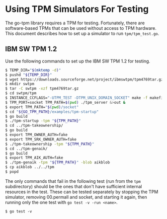 # Using TPM Simulators For Testing

The go-tpm library requires a TPM for testing. Fortunately, there are
software-based TPMs that can be used without access to TPM hardware. This
document describes how to set up a simulator to run `tpm/tpm_test.go`.

## IBM SW TPM 1.2

Use the following commands to set up the IBM SW TPM 1.2 for testing.

```bash
$ TEMP_DIR="$(mktemp -d)"
$ pushd "${TEMP_DIR}"
$ wget https://downloads.sourceforge.net/project/ibmswtpm/tpm4769tar.gz
$ mkdir swtpm
$ tar -C swtpm -xzf tpm4769tar.gz
$ cd swtpm/tpm
$ INSTANCE_CCFLAGS="-UTPM_TEST -DTPM_UNIX_DOMAIN_SOCKET" make -f makefile-en-ac
$ TPM_PORT=socket TPM_PATH=$(pwd) ./tpm_server &>out &
$ export TPM_PATH="$(pwd)/socket"
$ cd "${GO_TPM_PATH}/examples/tpm-startup"
$ go build
$ ./tpm-startup -tpm "${TPM_PATH}"
$ cd ../tpm-takeownership/
$ go build
$ export TPM_OWNER_AUTH=fake
$ export TPM_SRK_OWNER_AUTH=fake
$ ./tpm-takeownership -tpm "${TPM_PATH}"
$ cd ../tpm-genaik/
$ go build
$ export TPM_AIK_AUTH=fake
$ ./tpm-genaik -tpm "${TPM_PATH}" -blob aikblob
$ cp aikblob ../../tpm
$ popd
```

The only commands that fail in the following test (run from the `tpm`
subdirectory) should be the ones that don't have sufficient internal resources
in the test. These can be tested separately by stopping the TPM simulator,
removing 00.permall and socket, and starting it again, then running only the
one test with `go test -v -run <name>`.

```
$ go test -v
```

